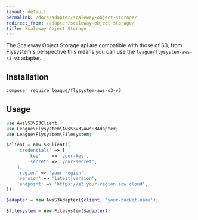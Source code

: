 ```yaml
---
layout: default
permalink: /docs/adapter/scaleway-object-storage/
redirect_from: /adapter/scaleway-object-storage/
title: Scaleway Object Storage
---
```


The Scaleway Object Storage api are compatible with those of S3, from Flysystem's perspective this means you can use the
`league/flysystem-aws-s3-v3` adapter.

## Installation

~~~ bash
composer require league/flysystem-aws-s3-v3
~~~

## Usage

```php
use Aws\S3\S3Client;
use League\Flysystem\AwsS3v3\AwsS3Adapter;
use League\Flysystem\Filesystem;

$client = new S3Client([
    'credentials' => [
        'key'    => 'your-key',
        'secret' => 'your-secret',
    ],
    'region' => 'your-region',
    'version' => 'latest|version',
    'endpoint' => 'https://s3.your-region.scw.cloud',
]);

$adapter = new AwsS3Adapter($client, 'your-bucket-name');

$filesystem = new Filesystem($adapter);
```